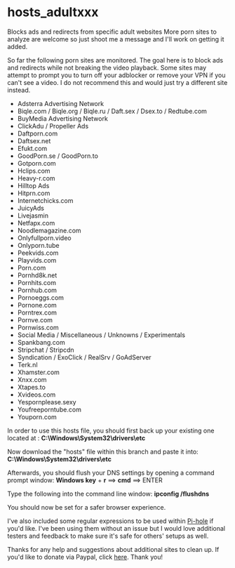 # hosts_adultxxx
Blocks ads and redirects from specific adult websites
More porn sites to analyze are welcome so just shoot me a message and I'll work on getting it added.

So far the following porn sites are monitored. The goal here is to block ads and redirects while not breaking the video playback. Some sites may attempt to prompt you to turn off your adblocker or remove your VPN if you can't see a video. I do not recommend this and would just try a different site instead.

-  Adsterra Advertising Network
-  Biqle.com / Biqle.org / Biqle.ru / Daft.sex / Dsex.to / Redtube.com
-  BuyMedia Advertising Network
-  ClickAdu / Propeller Ads
-  Daftporn.com
-  Daftsex.net
-  Efukt.com
-  GoodPorn.se / GoodPorn.to
-  Gotporn.com
-  Hclips.com
-  Heavy-r.com
-  Hilltop Ads
-  Hitprn.com
-  Internetchicks.com
-  JuicyAds
-  Livejasmin
-  Netfapx.com
-  Noodlemagazine.com
-  Onlyfullporn.video
-  Onlyporn.tube
-  Peekvids.com
-  Playvids.com
-  Porn.com
-  Pornhd8k.net
-  Pornhits.com
-  Pornhub.com
-  Pornoeggs.com
-  Pornone.com
-  Porntrex.com
-  Pornve.com
-  Pornwiss.com
-  Social Media / Miscellaneous / Unknowns / Experimentals
-  Spankbang.com
-  Stripchat / Stripcdn
-  Syndication / ExoClick / RealSrv / GoAdServer
-  Terk.nl
-  Xhamster.com
-  Xnxx.com
-  Xtapes.to
-  Xvideos.com
-  Yespornplease.sexy
-  Youfreeporntube.com
-  Youporn.com



In order to use this hosts file, you should first back up your existing one located at : <b>C:\Windows\System32\drivers\etc</b>

Now download the "hosts" file within this branch and paste it into: <b>C:\Windows\System32\drivers\etc</b>

Afterwards, you should flush your DNS settings by opening a command prompt window: <b>Windows key</b> + <b>r</b> ==> <b>cmd</b> ==> ENTER

Type the following into the command line window: <b>ipconfig /flushdns</b>

You should now be set for a safer browser experience.


I've also included some regular expressions to be used within 
<a href="https://docs.pi-hole.net/main/basic-install/">Pi-hole</a> if you'd like. I've been using them without an issue but I would love additional testers and feedback to make sure it's safe for others' setups as well.

Thanks for any help and suggestions about additional sites to clean up. If you'd like to donate via Paypal, click <a href="http://paypal.me/d1savow3d">here</a>. Thank you!
